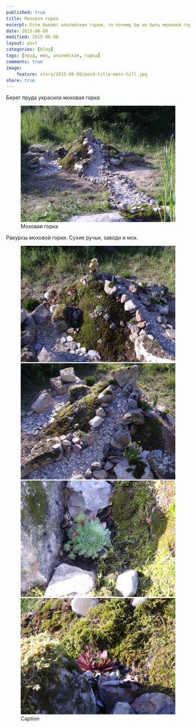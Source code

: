 ```yaml
---
published: true 
title: Моховая горка
excerpt: Если бывают альпийские горки, то почему бы не быть моховой горке?
date: 2015-06-08
modified: 2015-06-08
layout: post
categories: [blog]
tags: [пруд, мох, альпийская, горка]
comments: true
image:
    feature: story/2015-06-08/pond-title-moss-hill.jpg
share: true
---
```


Берег пруда украсила моховая горка

<figure>
    <a href="/images/story/2015-06-08/DSC03767.jpg"><img alt="Моховая горка" title="Моховая горка" src="/images/story/2015-06-08/DSC03767.jpg"></a>
    <figcaption>Моховая горка</figcaption>
</figure>

Ракурсы моховой горки. Сухие ручьи, заводи и мох. 

<figure class="half">
    <a href="/images/story/2015-06-08/DSC03768.jpg"><img alt="Альпийская горка" title="Альпийская горка" src="/images/story/2015-06-08/DSC03768.jpg"></a>
    <a href="/images/story/2015-06-08/DSC03775.jpg"><img alt="Виды моховой горки" title="Виды моховой горки" src="/images/story/2015-06-08/DSC03775.jpg"></a>
    <a href="/images/story/2015-06-08/DSC03772.jpg"><img alt=" Каменная роза" title=" Каменная роза" src="/images/story/2015-06-08/DSC03772.jpg"></a>
    <a href="/images/story/2015-06-08/DSC03774.jpg"><img alt="Камни и роза" title="Камни и роза" src="/images/story/2015-06-08/DSC03774.jpg"></a>
    <figcaption>Caption</figcaption>
</figure>

